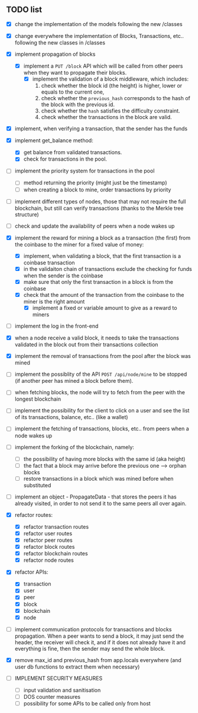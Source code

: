 ## TODO list

- [x] change the implementation of the models following the new /classes
- [x] change everywhere the implementation of Blocks, Transactions, etc.. following the new classes in /classes
- [x] implement propagation of blocks
  - [x] implement a `PUT /block` API which will be called from other peers when they want to propagate their blocks.
    - [x] implement the validation of a block middleware, which includes:
      1. check whether the block id (the height) is higher, lower or equals to the current one,
      1. check whether the `previous_hash` corresponds to the hash of the block with the previous id.
      1. check whether the `hash` satisfies the difficulty constraint.
      1. check whether the transactions in the block are valid.
- [x] implement, when verifying a transaction, that the sender has the funds
- [x] implement get_balance method:
  - [x] get balance from validated transactions.
  - [x] check for transactions in the pool.
- [ ] implement the priority system for transactions in the pool
  - [ ] method returning the priority (might just be the timestamp)
  - [ ] when creating a block to mine, order transactions by priority
- [ ] implement different types of nodes, those that may not require the full blockchain, but still can verify transactions (thanks to the Merkle tree structure)
- [ ] check and update the availability of peers when a node wakes up
- [x] implement the reward for mining a block as a transaction (the first) from the coinbase to the miner for a fixed value of money:
  - [x] implement, when validating a block, that the first transaction is a coinbase transaction
  - [x] in the validaiton chain of transactions exclude the checking for funds when the sender is the coinbase
  - [x] make sure that only the first transaction in a block is from the coinbase
  - [x] check that the amount of the transaction from the coinbase to the miner is the right amount
    - [x] implement a fixed or variable amount to give as a reward to miners
- [ ] implement the log in the front-end
- [x] when a node receive a valid block, it needs to take the transactions validated in the block out from their transactions collection
- [x] implement the removal of transactions from the pool after the block was mined
- [ ] implement the possiblity of the API `POST /api/node/mine` to be stopped (if another peer has mined a block before them).
- [ ] when fetching blocks, the node will try to fetch from the peer with the longest blockchain
- [ ] implement the possibility for the client to click on a user and see the list of its transactions, balance, etc.. (like a wallet)
- [ ] implement the fetching of transactions, blocks, etc.. from peers when a node wakes up
- [ ] implement the forking of the blockchain, namely:
  - [ ] the possibility of having more blocks with the same id (aka height)
  - [ ] the fact that a block may arrive before the previous one --> orphan blocks
  - [ ] restore transactions in a block which was mined before when substituted
- [ ] implement an object - PropagateData - that stores the peers it has already visited, in order to not send it to the same peers all over again.
- [x] refactor routes:
  - [x] refactor transaction routes
  - [x] refactor user routes
  - [x] refactor peer routes
  - [x] refactor block routes
  - [x] refactor blockchain routes
  - [x] refactor node routes
- [x] refactor APIs:
  - [x] transaction
  - [x] user
  - [x] peer
  - [x] block
  - [x] blockchain
  - [x] node
- [ ] implement communication protocols for transactions and blocks propagation. When a peer wants to send a block, it may just send the header, the receiver will check it, and if it does not already have it and everything is fine, then the sender may send the whole block.
- [x] remove max_id and previous_hash from app.locals everywhere (and user db functions to extract them when necessary)

- [ ] IMPLEMENT SECURITY MEASURES
  - [ ] input validation and sanitisation
  - [ ] DOS counter measures
  - [ ] possibility for some APIs to be called only from host
